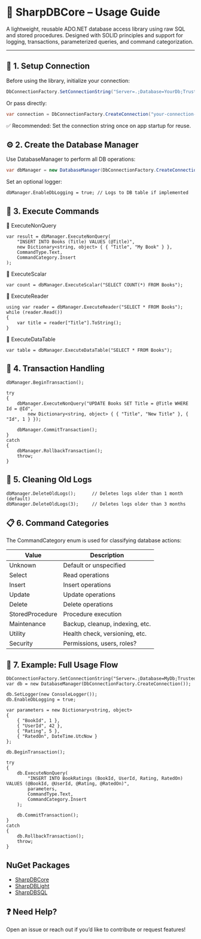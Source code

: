 # 📘 SharpDBCore – Usage Guide

A lightweight, reusable ADO.NET database access library using raw SQL and stored procedures. Designed with SOLID principles and support for logging, transactions, parameterized queries, and command categorization.

---

## 🔧 1. Setup Connection

Before using the library, initialize your connection:

```csharp
DbConnectionFactory.SetConnectionString("Server=.;Database=YourDb;Trusted_Connection=True;");
```
Or pass directly:
```csharp
var connection = DbConnectionFactory.CreateConnection("your-connection-string");
```
✅ Recommended: Set the connection string once on app startup for reuse.

## ⚙️ 2. Create the Database Manager
Use DatabaseManager to perform all DB operations:

```csharp
var dbManager = new DatabaseManager(DbConnectionFactory.CreateConnection());
```
Set an optional logger:
```dbManager.SetLogger(new ConsoleLogger());
dbManager.EnableDbLogging = true; // Logs to DB table if implemented
```

## 🧾 3. Execute Commands

🔹 ExecuteNonQuery
```sharp
var result = dbManager.ExecuteNonQuery(
    "INSERT INTO Books (Title) VALUES (@Title)",
    new Dictionary<string, object> { { "Title", "My Book" } },
    CommandType.Text,
    CommandCategory.Insert
);
```

🔹 ExecuteScalar
```sharp
var count = dbManager.ExecuteScalar("SELECT COUNT(*) FROM Books");
```

🔹 ExecuteReader
```sharp
using var reader = dbManager.ExecuteReader("SELECT * FROM Books");
while (reader.Read())
{
    var title = reader["Title"].ToString();
}
```

🔹 ExecuteDataTable
```sharp
var table = dbManager.ExecuteDataTable("SELECT * FROM Books");
```

## 🔁 4. Transaction Handling
```sharp
dbManager.BeginTransaction();

try
{
    dbManager.ExecuteNonQuery("UPDATE Books SET Title = @Title WHERE Id = @Id",
        new Dictionary<string, object> { { "Title", "New Title" }, { "Id", 1 } });

    dbManager.CommitTransaction();
}
catch
{
    dbManager.RollbackTransaction();
    throw;
}
```

## 🧹 5. Cleaning Old Logs
```sharp
dbManager.DeleteOldLogs();      // Deletes logs older than 1 month (default)
dbManager.DeleteOldLogs(3);     // Deletes logs older than 3 months
```

## 📋 6. Command Categories

The CommandCategory enum is used for classifying database actions:

| Value           | Description                    |
|-----------------|-------------------------------|
| Unknown         | Default or unspecified         |
| Select          | Read operations               |
| Insert          | Insert operations             |
| Update          | Update operations             |
| Delete          | Delete operations             |
| StoredProcedure | Procedure execution           |
| Maintenance     | Backup, cleanup, indexing, etc. |
| Utility         | Health check, versioning, etc. |
| Security        | Permissions, users, roles?    |

## 🧪 7. Example: Full Usage Flow
```sharp
DbConnectionFactory.SetConnectionString("Server=.;Database=MyDb;Trusted_Connection=True;");
var db = new DatabaseManager(DbConnectionFactory.CreateConnection());

db.SetLogger(new ConsoleLogger());
db.EnableDbLogging = true;

var parameters = new Dictionary<string, object>
{
    { "BookId", 1 },
    { "UserId", 42 },
    { "Rating", 5 },
    { "RatedOn", DateTime.UtcNow }
};

db.BeginTransaction();

try
{
    db.ExecuteNonQuery(
        "INSERT INTO BookRatings (BookId, UserId, Rating, RatedOn) VALUES (@BookId, @UserId, @Rating, @RatedOn)",
        parameters,
        CommandType.Text,
        CommandCategory.Insert
    );

    db.CommitTransaction();
}
catch
{
    db.RollbackTransaction();
    throw;
}
```


## NuGet Packages

- [SharpDBCore](https://www.nuget.org/packages/SharpDBCore)  
- [SharpDBLight](https://www.nuget.org/packages/SharpDBLight)  
- [SharpDBSQL](https://www.nuget.org/packages/SharpDBSQL)


## ❓ Need Help?
Open an issue or reach out if you’d like to contribute or request features!
